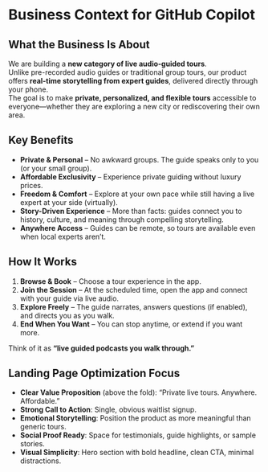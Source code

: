 # Business Context for GitHub Copilot

## What the Business Is About

We are building a **new category of live audio-guided tours**.  
Unlike pre-recorded audio guides or traditional group tours, our product offers **real-time storytelling from expert guides**, delivered directly through your phone.  
The goal is to make **private, personalized, and flexible tours** accessible to everyone—whether they are exploring a new city or rediscovering their own area.

## Key Benefits

- **Private & Personal** – No awkward groups. The guide speaks only to you (or your small group).
- **Affordable Exclusivity** – Experience private guiding without luxury prices.
- **Freedom & Comfort** – Explore at your own pace while still having a live expert at your side (virtually).
- **Story-Driven Experience** – More than facts: guides connect you to history, culture, and meaning through compelling storytelling.
- **Anywhere Access** – Guides can be remote, so tours are available even when local experts aren’t.

## How It Works

1. **Browse & Book** – Choose a tour experience in the app.
2. **Join the Session** – At the scheduled time, open the app and connect with your guide via live audio.
3. **Explore Freely** – The guide narrates, answers questions (if enabled), and directs you as you walk.
4. **End When You Want** – You can stop anytime, or extend if you want more.

Think of it as **“live guided podcasts you walk through.”**

## Landing Page Optimization Focus

- **Clear Value Proposition** (above the fold): “Private live tours. Anywhere. Affordable.”
- **Strong Call to Action**: Single, obvious waitlist signup.
- **Emotional Storytelling**: Position the product as more meaningful than generic tours.
- **Social Proof Ready**: Space for testimonials, guide highlights, or sample stories.
- **Visual Simplicity**: Hero section with bold headline, clean CTA, minimal distractions.

